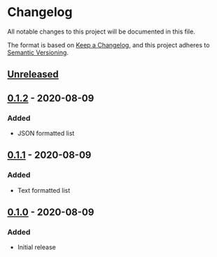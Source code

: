 # Changelog
All notable changes to this project will be documented in this file.

The format is based on [Keep a Changelog](https://keepachangelog.com/en/1.0.0/),
and this project adheres to [Semantic Versioning](https://semver.org/spec/v2.0.0.html).

## [Unreleased]

## [0.1.2] - 2020-08-09
### Added
- JSON formatted list

## [0.1.1] - 2020-08-09
### Added
- Text formatted list

## [0.1.0] - 2020-08-09
### Added
- Initial release

[Unreleased]: https://github.com/tokoiwesley/kenyan-counties/compare/v0.1.2...master
[0.1.2]: https://github.com/tokoiwesley/kenyan-counties/compare/v0.1.1...v0.1.2
[0.1.1]: https://github.com/tokoiwesley/kenyan-counties/compare/v0.1.0...v0.1.1
[0.1.0]: https://github.com/tokoiwesley/kenyan-counties/releases/tag/v0.1.0

